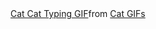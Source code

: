 <div class="tenor-gif-embed" data-postid="12194147" data-share-method="host" data-aspect-ratio="1" data-width="100%"><a href="https://tenor.com/view/cat-cat-typing-typing-so-no-computer-busy-gif-12194147">Cat Cat Typing GIF</a>from <a href="https://tenor.com/search/cat-gifs">Cat GIFs</a></div> <script type="text/javascript" async src="https://tenor.com/embed.js"></script>
